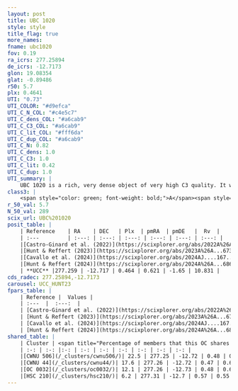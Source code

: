 ```yaml
---
layout: post
title: UBC 1020
style: style
title_flag: true
more_names: 
fname: ubc1020
fov: 0.19
ra_icrs: 277.25894
de_icrs: -12.7173
glon: 19.08354
glat: -0.89486
r50: 5.7
plx: 0.4641
UTI: "0.73"
UTI_COLOR: "#d9efca"
UTI_C_N_COL: "#c4e5c7"
UTI_C_dens_COL: "#a6cab9"
UTI_C_C3_COL: "#a6cab9"
UTI_C_lit_COL: "#fff6da"
UTI_C_dup_COL: "#a6cab9"
UTI_C_N: 0.82
UTI_C_dens: 1.0
UTI_C_C3: 1.0
UTI_C_lit: 0.42
UTI_C_dup: 1.0
UTI_summary: |
    UBC 1020 is a rich, very dense object of very high C3 quality. It was recently reported in the literature. This object shares a small percentage of members with 4 later reported entries.
class3: |
    <span style="color: green; font-weight: bold;">A</span><span style="color: green; font-weight: bold;">A</span>
r_50_val: 5.7
N_50_val: 289
scix_url: UBC%201020
posit_table: |
    | Reference    | RA    | DEC   | Plx  | pmRA  | pmDE   |  Rv  |
    | :---         | :---: | :---: | :---: | :---: | :---: | :---: |
    |[Castro-Ginard et al. (2022)](https://scixplorer.org/abs/2022A%26A...661A.118C) | 277.26 | -12.72 | 0.48 | 0.63 | -1.66 | 17.71 |
    |[Hunt & Reffert (2023)](https://scixplorer.org/abs/2023A%26A...673A.114H) | 277.25 | -12.71 | 0.454 | 0.622 | -1.638 | -6.17 |
    |[Cavallo et al. (2024)](https://scixplorer.org/abs/2024AJ....167...12C) | 277.258 | -12.726 | 0.457 | -- | -- | -- |
    |[Hunt & Reffert (2024)](https://scixplorer.org/abs/2024A%26A...686A..42H) | 277.25 | -12.71 | 0.454 | 0.622 | -1.638 | -6.17 |
    | **UCC** |277.259 | -12.717 | 0.464 | 0.621 | -1.65 | 10.831 | 
cds_radec: 277.25894,-12.7173
carousel: UCC_HUNT23
fpars_table: |
    | Reference |  Values |
    | :---  |  :---:  |
    | [Castro-Ginard et al. (2022)](https://scixplorer.org/abs/2022A%26A...661A.118C) | `AV=2.394, Dist=2317, logAge=7.752` |
    | [Hunt & Reffert (2023)](https://scixplorer.org/abs/2023A%26A...673A.114H) | `AV50=3.21, diffAV50=2.72, MOD50=11.496, logAge50=7.916` |
    | [Cavallo et al. (2024)](https://scixplorer.org/abs/2024AJ....167...12C) | `AV50=3.42, dMod50=11.49, logAge50=8.04, [Fe/H]50=0.21` |
    | [Hunt & Reffert (2024)](https://scixplorer.org/abs/2024A%26A...686A..42H) | `MassJ=2738.66` |
shared_table: |
    | Cluster | <span title="Percentage of members that this OC shares with the ones listed">%</span>   | RA   | DEC   | Plx   | pmRA  | pmDE  | Rv | UTI |
    | :-: | :-: |:-: | :-: | :-: | :-: | :-: | :-: | :-: |
    |[CWNU 506](/_clusters/cwnu506/)| 22.5 | 277.25 | -12.72 | 0.48 | 0.64 | -1.67 | 17.92 |0.0 |
    |[CWNU 44](/_clusters/cwnu44/)| 17.6 | 277.26 | -12.72 | 0.47 | 0.61 | -1.66 | 18.06 |0.0 |
    |[OC 0032](/_clusters/oc0032/)| 12.1 | 277.26 | -12.73 | 0.48 | 0.62 | -1.66 | 88.27 |0.0 |
    |[HSC 210](/_clusters/hsc210/)| 6.2 | 277.31 | -12.7 | 0.57 | 0.55 | -1.62 | -- |0.08 |
---
```

